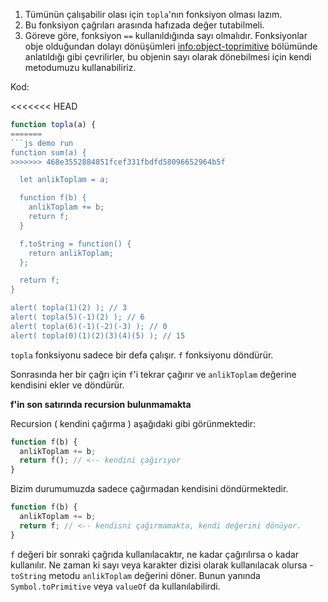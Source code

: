 
1. Tümünün çalışabilir olası için `topla`'nın fonksiyon olması lazım.
2. Bu fonksiyon çağrıları arasında hafızada değer tutabilmeli.
3. Göreve göre, fonksiyon `==` kullanıldığında sayı olmalıdır. Fonksiyonlar obje olduğundan dolayı dönüşümleri <info:object-toprimitive> bölümünde anlatıldığı gibi çevrilirler, bu objenin sayı olarak dönebilmesi için kendi metodumuzu kullanabiliriz.

Kod:

<<<<<<< HEAD
```js run
function topla(a) {
=======
```js demo run
function sum(a) {
>>>>>>> 468e3552884851fcef331fbdfd58096652964b5f

  let anlikToplam = a;

  function f(b) {
    anlikToplam += b;
    return f;
  }

  f.toString = function() {
    return anlikToplam;
  };

  return f;
}

alert( topla(1)(2) ); // 3
alert( topla(5)(-1)(2) ); // 6
alert( topla(6)(-1)(-2)(-3) ); // 0
alert( topla(0)(1)(2)(3)(4)(5) ); // 15
```

`topla` fonksiyonu sadece bir defa çalışır. `f` fonksiyonu döndürür.

Sonrasında her bir çağrı için `f`'i tekrar çağırır ve `anlikToplam` değerine kendisini ekler ve döndürür.

**f'in son satırında recursion bulunmamakta**

Recursion ( kendini çağırma ) aşağıdaki gibi görünmektedir:

```js
function f(b) {
  anlikToplam += b;
  return f(); // <-- kendini çağırıyor
}
```
Bizim durumumuzda sadece çağırmadan kendisini döndürmektedir.

```js
function f(b) {
  anlikToplam += b;
  return f; // <-- kendisni çağırmamakta, kendi değerini dönüyor.
}
```

`f` değeri bir sonraki çağrıda kullanılacaktır, ne kadar çağırılırsa o kadar kullanılır. Ne zaman ki sayı veya karakter dizisi olarak kullanılacak olursa - `toString` metodu `anlikToplam` değerini döner. Bunun yanında `Symbol.toPrimitive` veya `valueOf` da kullanılabilirdi.